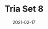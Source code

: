 ---
title: "Tria Set 8"
image_primary: "img/TRIA_SET8_Aplique_3x3.jpg"
description: "TRIA%20is%20a%20wall%20light%20designed%20as%20a%20modular%20system%20made%20with%20led%20plates%2C%20which%20makes%20it%20easy%20to%20build%20up%20light%20clusters%20connected%20to%20each%20other%20by%20an%20inside%20structure.%20The%20TRIA%20frontal%20parts%20are%20made%20in%20white%20lacquer%20or%20natural%20oak%20and%20they%20can%20be%20slightly%20moved%20to%20offer%20a%20suggestive%20play%20of%20light%20and%20shadow%20around%20the%20organic%20shape%20of%20the%20diffuser.%20TRIA%20can%20be%20installed%20either%20as%20a%20single%20wall%20light%20or%20as%20a%20light%20module%20with%20a%20sole%20connection%20point%20on%20the%20wall%20which%20makes%20it%20easier%20to%20be%20installed%20in%20halls%2C%20offices%20and%20hotel%20reception%20desks%20and%20lobbies.%20A%20dimmable%20version%20is%20available."
designer: "Rubén Saldaña"
tags: 
  - "Bover"
  - "Outdoor"
  - "Wall"
  - "New"
  - "Indoor"
  - "Outdoor Lamps"
href: "https://www.bover.es/en/lamp/tria-set-8/"
category: "outdoor-lamps"
subtitle: ""
manufacturer: "Bover"
slug: "/manufacturers/bover/outdoor-lamps/ruben-saldana-tria-set-8"
date: "2021-02-17"
---